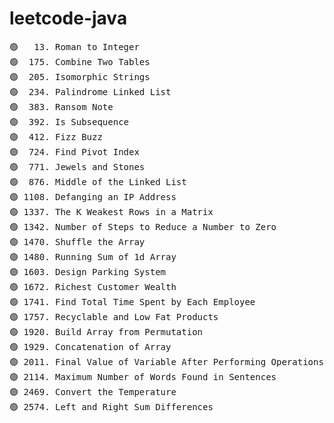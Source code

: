# leetcode-java

<pre>
🟢   13. Roman to Integer
🟢  175. Combine Two Tables
🟢  205. Isomorphic Strings
🟢  234. Palindrome Linked List
🟢  383. Ransom Note
🟢  392. Is Subsequence
🟢  412. Fizz Buzz
🟢  724. Find Pivot Index
🟢  771. Jewels and Stones
🟢  876. Middle of the Linked List
🟢 1108. Defanging an IP Address
🟢 1337. The K Weakest Rows in a Matrix
🟢 1342. Number of Steps to Reduce a Number to Zero
🟢 1470. Shuffle the Array
🟢 1480. Running Sum of 1d Array
🟢 1603. Design Parking System
🟢 1672. Richest Customer Wealth
🟢 1741. Find Total Time Spent by Each Employee
🟢 1757. Recyclable and Low Fat Products
🟢 1920. Build Array from Permutation
🟢 1929. Concatenation of Array
🟢 2011. Final Value of Variable After Performing Operations
🟢 2114. Maximum Number of Words Found in Sentences
🟢 2469. Convert the Temperature
🟢 2574. Left and Right Sum Differences
</pre>